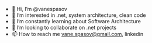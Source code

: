 - 👋 Hi, I’m @vanespasov
- 👀 I’m interested in .net, system architecture, clean code
- 🌱 I’m constantly learning about Software Architecture
- 💞️ I’m looking to collaborate on .net projects
- 📫 How to reach me vane.spasov@gmail.com, linkedin

<!---
vanespasov/vanespasov is a ✨ special ✨ repository because its `README.md` (this file) appears on your GitHub profile.
You can click the Preview link to take a look at your changes.
--->
